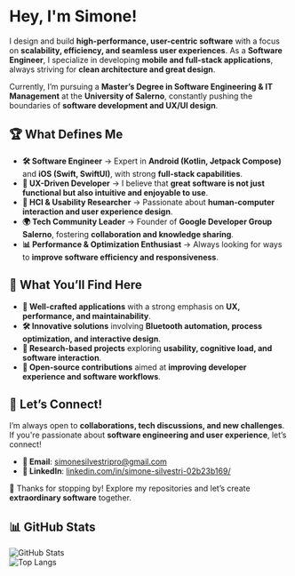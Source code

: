 # Hey, I'm Simone!  

I design and build **high-performance, user-centric software** with a focus on **scalability, efficiency, and seamless user experiences**. As a **Software Engineer**, I specialize in developing **mobile and full-stack applications**, always striving for **clean architecture and great design**.  

Currently, I’m pursuing a **Master’s Degree in Software Engineering & IT Management** at the **University of Salerno**, constantly pushing the boundaries of **software development and UX/UI design**.  

## 🏆 What Defines Me  

- **🛠️ Software Engineer** → Expert in **Android (Kotlin, Jetpack Compose)** and **iOS (Swift, SwiftUI)**, with strong **full-stack capabilities**.  
- **🎯 UX-Driven Developer** → I believe that **great software is not just functional but also intuitive and enjoyable to use**.  
- **🔬 HCI & Usability Researcher** → Passionate about **human-computer interaction and user experience design**.  
- **🌍 Tech Community Leader** → Founder of **Google Developer Group Salerno**, fostering **collaboration and knowledge sharing**.  
- **📊 Performance & Optimization Enthusiast** → Always looking for ways to **improve software efficiency and responsiveness**.  

## 🚀 What You’ll Find Here  

- **📲 Well-crafted applications** with a strong emphasis on **UX, performance, and maintainability**.  
- **🛠️ Innovative solutions** involving **Bluetooth automation, process optimization, and interactive design**.  
- **🔬 Research-based projects** exploring **usability, cognitive load, and software interaction**.  
- **🌱 Open-source contributions** aimed at **improving developer experience and software workflows**.  

## 🔗 Let’s Connect!  

I’m always open to **collaborations, tech discussions, and new challenges**. If you're passionate about **software engineering and user experience**, let’s connect!  

- **📧 Email**: [simonesilvestripro@gmail.com](mailto:simonesilvestripro@gmail.com)  
- **💼 LinkedIn**: [linkedin.com/in/simone-silvestri-02b23b169/](https://www.linkedin.com/in/simone-silvestri-02b23b169/)  

🚀 Thanks for stopping by! Explore my repositories and let’s create **extraordinary software** together.  

## 📊 GitHub Stats  
![GitHub Stats](https://github-readme-stats.vercel.app/api?username=ssilvestri15&show_icons=true&theme=github_dark&count_private=true)  
![Top Langs](https://github-readme-stats.vercel.app/api/top-langs/?username=ssilvestri15&layout=compact&theme=github_dark)  
